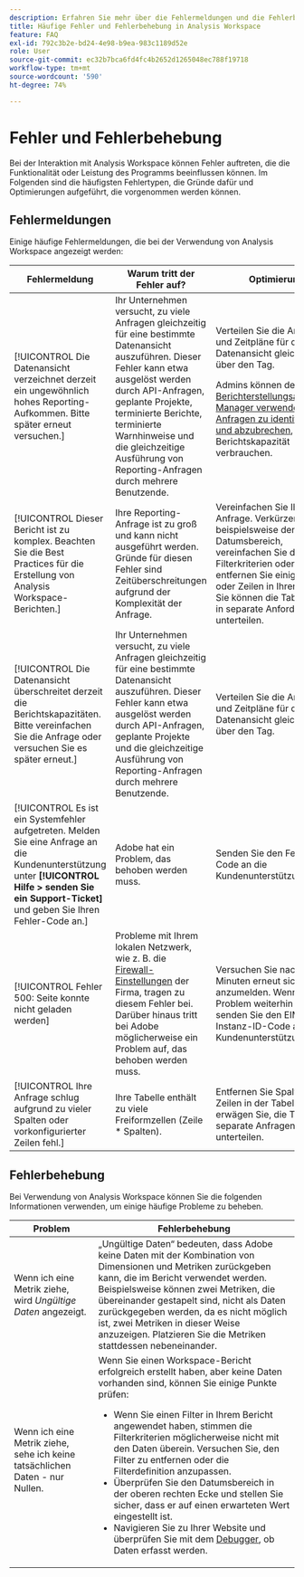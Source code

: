 ```yaml
---
description: Erfahren Sie mehr über die Fehlermeldungen und die Fehlerbehebung in Adobe Analysis Workspace.
title: Häufige Fehler und Fehlerbehebung in Analysis Workspace
feature: FAQ
exl-id: 792c3b2e-bd24-4e98-b9ea-983c1189d52e
role: User
source-git-commit: ec32b7bca6fd4fc4b2652d1265048ec788f19718
workflow-type: tm+mt
source-wordcount: '590'
ht-degree: 74%

---
```


# Fehler und Fehlerbehebung

Bei der Interaktion mit Analysis Workspace können Fehler auftreten, die die Funktionalität oder Leistung des Programms beeinflussen können. Im Folgenden sind die häufigsten Fehlertypen, die Gründe dafür und Optimierungen aufgeführt, die vorgenommen werden können.

## Fehlermeldungen

Einige häufige Fehlermeldungen, die bei der Verwendung von Analysis Workspace angezeigt werden:

| Fehlermeldung | Warum tritt der Fehler auf? | Optimierung |
| --- | --- | --- |
| [!UICONTROL Die Datenansicht verzeichnet derzeit ein ungewöhnlich hohes Reporting-Aufkommen. Bitte später erneut versuchen.] | Ihr Unternehmen versucht, zu viele Anfragen gleichzeitig für eine bestimmte Datenansicht auszuführen. Dieser Fehler kann etwa ausgelöst werden durch API-Anfragen, geplante Projekte, terminierte Berichte, terminierte Warnhinweise und die gleichzeitige Ausführung von Reporting-Anfragen durch mehrere Benutzende. | Verteilen Sie die Anfragen und Zeitpläne für die Datenansicht gleichmäßiger über den Tag.<p>Admins können den [Berichterstellungsaktivitäts-Manager verwenden, um Anfragen zu identifizieren und abzubrechen](/help/reporting-activity-manager/reporting-activity-overview.md), die Berichtskapazität verbrauchen.</p> |
| [!UICONTROL Dieser Bericht ist zu komplex. Beachten Sie die Best Practices für die Erstellung von Analysis Workspace-Berichten.] | Ihre Reporting-Anfrage ist zu groß und kann nicht ausgeführt werden. Gründe für diesen Fehler sind Zeitüberschreitungen aufgrund der Komplexität der Anfrage. | Vereinfachen Sie Ihre Anfrage. Verkürzen Sie beispielsweise den Datumsbereich, vereinfachen Sie die Filterkriterien oder entfernen Sie einige Spalten oder Zeilen in Ihrer Tabelle. Sie können die Tabelle auch in separate Anforderungen unterteilen. |
| [!UICONTROL Die Datenansicht überschreitet derzeit die Berichtskapazitäten. Bitte vereinfachen Sie die Anfrage oder versuchen Sie es später erneut.] | Ihr Unternehmen versucht, zu viele Anfragen gleichzeitig für eine bestimmte Datenansicht auszuführen. Dieser Fehler kann etwa ausgelöst werden durch API-Anfragen, geplante Projekte und die gleichzeitige Ausführung von Reporting-Anfragen durch mehrere Benutzende. | Verteilen Sie die Anfragen und Zeitpläne für die Datenansicht gleichmäßiger über den Tag. |
| [!UICONTROL Es ist ein Systemfehler aufgetreten. Melden Sie eine Anfrage an die Kundenunterstützung unter **[!UICONTROL Hilfe > senden Sie ein Support-Ticket]** und geben Sie Ihren Fehler-Code an.] | Adobe hat ein Problem, das behoben werden muss. | Senden Sie den Fehler-Code an die Kundenunterstützung. |
| [!UICONTROL Fehler 500: Seite konnte nicht geladen werden] | Probleme mit Ihrem lokalen Netzwerk, wie z. B. die [Firewall-Einstellungen](https://experienceleague.adobe.com/en/docs/analytics/technotes/ip-addresses) der Firma, tragen zu diesem Fehler bei. Darüber hinaus tritt bei Adobe möglicherweise ein Problem auf, das behoben werden muss. | Versuchen Sie nach einigen Minuten erneut sich anzumelden. Wenn das Problem weiterhin besteht, senden Sie den EIM-Instanz-ID-Code an die Kundenunterstützung. |
| [!UICONTROL Ihre Anfrage schlug aufgrund zu vieler Spalten oder vorkonfigurierter Zeilen fehl.] | Ihre Tabelle enthält zu viele Freiformzellen (Zeile * Spalten). | Entfernen Sie Spalten oder Zeilen in der Tabelle oder erwägen Sie, die Tabelle in separate Anfragen zu unterteilen. |


## Fehlerbehebung

Bei Verwendung von Analysis Workspace können Sie die folgenden Informationen verwenden, um einige häufige Probleme zu beheben.

| Problem | Fehlerbehebung |
|---|---|
| Wenn ich eine Metrik ziehe, wird *Ungültige Daten* angezeigt. | „Ungültige Daten“ bedeuten, dass Adobe keine Daten mit der Kombination von Dimensionen und Metriken zurückgeben kann, die im Bericht verwendet werden. Beispielsweise können zwei Metriken, die übereinander gestapelt sind, nicht als Daten zurückgegeben werden, da es nicht möglich ist, zwei Metriken in dieser Weise anzuzeigen. Platzieren Sie die Metriken stattdessen nebeneinander. |
| Wenn ich eine Metrik ziehe, sehe ich keine tatsächlichen Daten - nur Nullen. | Wenn Sie einen Workspace-Bericht erfolgreich erstellt haben, aber keine Daten vorhanden sind, können Sie einige Punkte prüfen:<ul><li>Wenn Sie einen Filter in Ihrem Bericht angewendet haben, stimmen die Filterkriterien möglicherweise nicht mit den Daten überein. Versuchen Sie, den Filter zu entfernen oder die Filterdefinition anzupassen.</li><li>Überprüfen Sie den Datumsbereich in der oberen rechten Ecke und stellen Sie sicher, dass er auf einen erwarteten Wert eingestellt ist.</li><li>Navigieren Sie zu Ihrer Website und überprüfen Sie mit dem [Debugger](https://experienceleague.adobe.com/docs/debugger/using/experience-cloud-debugger.html?lang=de), ob Daten erfasst werden.</li></ul> |
